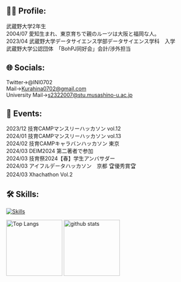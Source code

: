 ## 🧑‍🎓 Profile:
武蔵野大学2年生  
2004/07 愛知生まれ、東京育ちで親のルーツは大阪と福岡な人。  
2023/04 武蔵野大学データサイエンス学部データサイエンス学科　入学  
武蔵野大学公認団体　「BohPJ同好会」会計/渉外担当  

## 🌐 Socials:
Twitter→@INI0702  
Mail→Kurahina0702@gmail.com  
University Mail→s2322007@stu.musashino-u.ac.jp

## 🎉 Events:
2023/12 技育CAMPマンスリーハッカソン vol.12  
2024/01 技育CAMPマンスリーハッカソン vol.13  
2024/02 技育CAMPキャラバンハッカソン 東京  
2024/03 DEIM2024 第二著者で参加  
2024/03 技育祭2024【春】学生アンバサダー   
2024/03 アイフルデータハッカソン　京都 🏆優秀賞🏆  
2024/03 Xhachathon Vol.2  

## 🛠️ Skills:
[![Skills](https://skillicons.dev/icons?i=python,html,css,flask,selenium,ai)](https://skillicons.dev)

<p align="left"> 
  <img alt="Top Langs" height="150px" src="https://github-readme-stats.vercel.app/api/top-langs/?username=ini-muds&layout=compact&count_private=true&show_icons=true&theme=onedark" />
  <img alt="github stats" height="150px" src="https://github-readme-stats.vercel.app/api?username=ini-muds&count_private=true&show_icons=true&show_icons=true&theme=onedark" />
</p>
